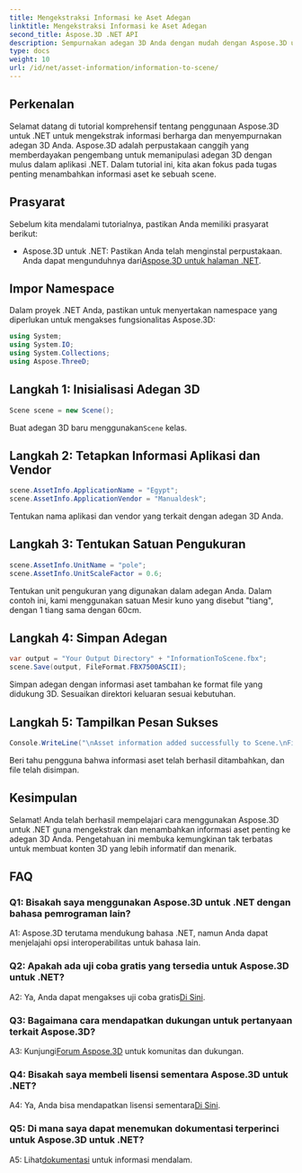 ```yaml
---
title: Mengekstraksi Informasi ke Aset Adegan
linktitle: Mengekstraksi Informasi ke Aset Adegan
second_title: Aspose.3D .NET API
description: Sempurnakan adegan 3D Anda dengan mudah dengan Aspose.3D untuk .NET. Pelajari cara menambahkan informasi aset berharga selangkah demi selangkah. Unduh sekarang untuk pengalaman 3D yang dinamis.
type: docs
weight: 10
url: /id/net/asset-information/information-to-scene/
---
```

## Perkenalan

Selamat datang di tutorial komprehensif tentang penggunaan Aspose.3D untuk .NET untuk mengekstrak informasi berharga dan menyempurnakan adegan 3D Anda. Aspose.3D adalah perpustakaan canggih yang memberdayakan pengembang untuk memanipulasi adegan 3D dengan mulus dalam aplikasi .NET. Dalam tutorial ini, kita akan fokus pada tugas penting menambahkan informasi aset ke sebuah scene.

## Prasyarat

Sebelum kita mendalami tutorialnya, pastikan Anda memiliki prasyarat berikut:

- Aspose.3D untuk .NET: Pastikan Anda telah menginstal perpustakaan. Anda dapat mengunduhnya dari[Aspose.3D untuk halaman .NET](https://releases.aspose.com/3d/net/).

## Impor Namespace

Dalam proyek .NET Anda, pastikan untuk menyertakan namespace yang diperlukan untuk mengakses fungsionalitas Aspose.3D:

```csharp
using System;
using System.IO;
using System.Collections;
using Aspose.ThreeD;
```

## Langkah 1: Inisialisasi Adegan 3D

```csharp
Scene scene = new Scene();
```

 Buat adegan 3D baru menggunakan`Scene` kelas.

## Langkah 2: Tetapkan Informasi Aplikasi dan Vendor

```csharp
scene.AssetInfo.ApplicationName = "Egypt";
scene.AssetInfo.ApplicationVendor = "Manualdesk";
```

Tentukan nama aplikasi dan vendor yang terkait dengan adegan 3D Anda.

## Langkah 3: Tentukan Satuan Pengukuran

```csharp
scene.AssetInfo.UnitName = "pole";
scene.AssetInfo.UnitScaleFactor = 0.6;
```

Tentukan unit pengukuran yang digunakan dalam adegan Anda. Dalam contoh ini, kami menggunakan satuan Mesir kuno yang disebut "tiang", dengan 1 tiang sama dengan 60cm.

## Langkah 4: Simpan Adegan

```csharp
var output = "Your Output Directory" + "InformationToScene.fbx";
scene.Save(output, FileFormat.FBX7500ASCII);
```

Simpan adegan dengan informasi aset tambahan ke format file yang didukung 3D. Sesuaikan direktori keluaran sesuai kebutuhan.

## Langkah 5: Tampilkan Pesan Sukses

```csharp
Console.WriteLine("\nAsset information added successfully to Scene.\nFile saved at " + output);
```

Beri tahu pengguna bahwa informasi aset telah berhasil ditambahkan, dan file telah disimpan.

## Kesimpulan

Selamat! Anda telah berhasil mempelajari cara menggunakan Aspose.3D untuk .NET guna mengekstrak dan menambahkan informasi aset penting ke adegan 3D Anda. Pengetahuan ini membuka kemungkinan tak terbatas untuk membuat konten 3D yang lebih informatif dan menarik.

## FAQ

### Q1: Bisakah saya menggunakan Aspose.3D untuk .NET dengan bahasa pemrograman lain?

A1: Aspose.3D terutama mendukung bahasa .NET, namun Anda dapat menjelajahi opsi interoperabilitas untuk bahasa lain.

### Q2: Apakah ada uji coba gratis yang tersedia untuk Aspose.3D untuk .NET?

 A2: Ya, Anda dapat mengakses uji coba gratis[Di Sini](https://releases.aspose.com/).

### Q3: Bagaimana cara mendapatkan dukungan untuk pertanyaan terkait Aspose.3D?

 A3: Kunjungi[Forum Aspose.3D](https://forum.aspose.com/c/3d/18) untuk komunitas dan dukungan.

### Q4: Bisakah saya membeli lisensi sementara Aspose.3D untuk .NET?

 A4: Ya, Anda bisa mendapatkan lisensi sementara[Di Sini](https://purchase.aspose.com/temporary-license/).

### Q5: Di mana saya dapat menemukan dokumentasi terperinci untuk Aspose.3D untuk .NET?

 A5: Lihat[dokumentasi](https://reference.aspose.com/3d/net/) untuk informasi mendalam.